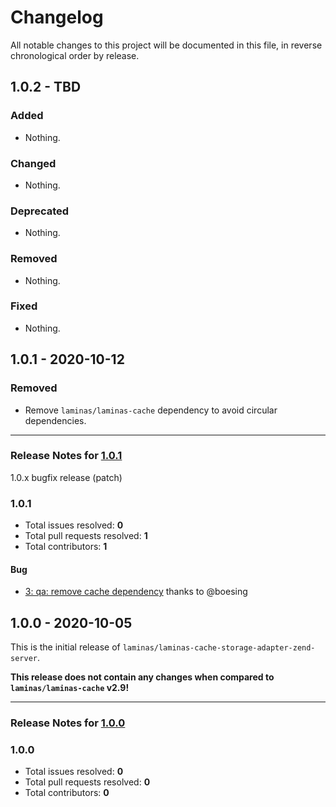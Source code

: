 # Changelog

All notable changes to this project will be documented in this file, in reverse chronological order by release.

## 1.0.2 - TBD

### Added

- Nothing.

### Changed

- Nothing.

### Deprecated

- Nothing.

### Removed

- Nothing.

### Fixed

- Nothing.

## 1.0.1 - 2020-10-12

### Removed

- Remove `laminas/laminas-cache` dependency to avoid circular dependencies.


-----

### Release Notes for [1.0.1](https://github.com/laminas/laminas-cache-storage-adapter-zend-server/milestone/2)

1.0.x bugfix release (patch)

### 1.0.1

- Total issues resolved: **0**
- Total pull requests resolved: **1**
- Total contributors: **1**

#### Bug

 - [3: qa: remove cache dependency](https://github.com/laminas/laminas-cache-storage-adapter-zend-server/pull/3) thanks to @boesing

## 1.0.0 - 2020-10-05

This is the initial release of `laminas/laminas-cache-storage-adapter-zend-server`.

 **This release does not contain any changes when compared to `laminas/laminas-cache` v2.9!** 



-----

### Release Notes for [1.0.0](https://github.com/laminas/laminas-cache-storage-adapter-zend-server/milestone/1)



### 1.0.0

- Total issues resolved: **0**
- Total pull requests resolved: **0**
- Total contributors: **0**

